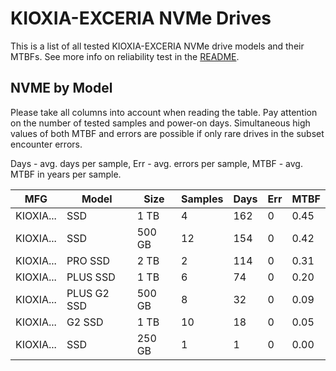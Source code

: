 KIOXIA-EXCERIA NVMe Drives
==========================

This is a list of all tested KIOXIA-EXCERIA NVMe drive models and their MTBFs. See more
info on reliability test in the [README](https://github.com/linuxhw/SMART).

NVME by Model
------------

Please take all columns into account when reading the table. Pay attention on the
number of tested samples and power-on days. Simultaneous high values of both MTBF
and errors are possible if only rare drives in the subset encounter errors.

Days - avg. days per sample,
Err  - avg. errors per sample,
MTBF - avg. MTBF in years per sample.

| MFG       | Model              | Size   | Samples | Days  | Err   | MTBF |
|-----------|--------------------|--------|---------|-------|-------|------|
| KIOXIA... | SSD                | 1 TB   | 4       | 162   | 0     | 0.45   |
| KIOXIA... | SSD                | 500 GB | 12      | 154   | 0     | 0.42   |
| KIOXIA... | PRO SSD            | 2 TB   | 2       | 114   | 0     | 0.31   |
| KIOXIA... | PLUS SSD           | 1 TB   | 6       | 74    | 0     | 0.20   |
| KIOXIA... | PLUS G2 SSD        | 500 GB | 8       | 32    | 0     | 0.09   |
| KIOXIA... | G2 SSD             | 1 TB   | 10      | 18    | 0     | 0.05   |
| KIOXIA... | SSD                | 250 GB | 1       | 1     | 0     | 0.00   |
